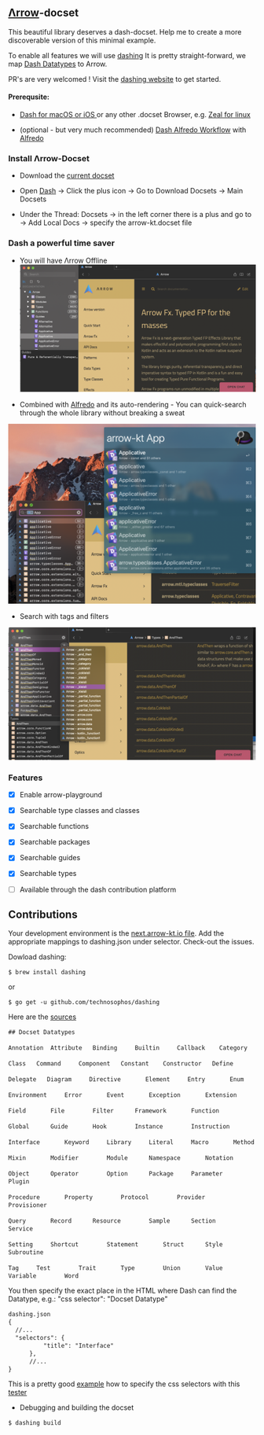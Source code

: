 ## [Λrrow](https://next.arrow-kt.io/docs/)-docset

This beautiful library deserves a dash-docset. 
Help me to create a more discoverable version of this minimal example. 

To enable all features we will use [dashing](https://github.com/technosophos/dashing)
It is pretty straight-forward, we map [Dash Datatypes](https://kapeli.com/docsets#supportedentrytypes)
to Arrow. 

PR's are very welcomed ! 
Visit the [dashing website](https://github.com/technosophos/dashing) to get started.


#### Prerequsite:
- [Dash for macOS or iOS ](https://kapeli.com/dash) or any other .docset Browser, e.g. [Zeal for linux](https://zealdocs.org)

- (optional - but very much recommended) [Dash Alfredo Workflow](https://github.com/Kapeli/Dash-Alfred-Workflow) with [Alfredo](https://www.alfredapp.com)


### Install Λrrow-Docset

- Download the [current docset](https://github.com/i-walker/Arrow-Docset/releases)
- Open [Dash](https://kapeli.com/dash) -> Click the plus icon -> Go to Download Docsets 
-> Main Docsets 

- Under the Thread: Docsets -> in the left corner there is a plus and go to -> Add Local Docs -> specify the arrow-kt.docset file

### Dash a powerful time saver
- You will have Λrrow Offline 
![minimal](Screenshot%202019-04-21%20at%2021.49.08.png)

- Combined with [Alfredo](https://github.com/Kapeli/Dash-Alfred-Workflow) and its auto-rendering - You can quick-search through the whole library without breaking a sweat

![Arrow example](Screenshot%202019-04-21%20at%2021.51.02.png)

- Search with tags and filters

![Haskell example](Screenshot%202019-04-21%20at%2021.34.08.png)

### Features

- [X] Enable arrow-playground
- [X] Searchable type classes and classes
- [X] Searchable functions
- [X] Searchable packages
- [X] Searchable guides
- [X] Searchable types 
- [ ] Available through the dash contribution platform 


## Contributions
Your development environment is the [next.arrow-kt.io file](https://github.com/i-walker/Arrow-Docset/tree/master/next.arrow-kt.io). 
Add the appropriate mappings to dashing.json under selector. Check-out the issues.

Dowload dashing:
```
$ brew install dashing
```
or 
```
$ go get -u github.com/technosophos/dashing
```
Here are the [sources](https://github.com/technosophos/dashing/releases)

```
## Docset Datatypes

Annotation  Attribute   Binding     Builtin     Callback    Category
    
Class   Command     Component   Constant    Constructor   Define   
 
Delegate   Diagram     Directive       Element     Entry       Enum 

Environment     Error       Event       Exception       Extension  

Field       File        Filter      Framework       Function     

Global      Guide       Hook        Instance        Instruction     

Interface       Keyword     Library     Literal     Macro       Method

Mixin       Modifier        Module      Namespace       Notation 

Object      Operator        Option      Package     Parameter       Plugin

Procedure       Property        Protocol        Provider     Provisioner

Query       Record      Resource        Sample      Section     Service  
   
Setting     Shortcut        Statement       Struct      Style         Subroutine 

Tag     Test        Trait       Type        Union       Value       Variable        Word

```

You then specify the exact place in the HTML where Dash can find the Datatype, e.g.:
"css selector": "Docset Datatype"

```
dashing.json
{
  //...
  "selectors": {
          "title": "Interface"
      },
      //...
}
```
This is a pretty good [example](https://www.awesome-testing.com/2017/05/how-to-find-test-cssselector-using.html) how to specify the css selectors with this [tester](https://www.w3schools.com/cssref/trysel.asp)

- Debugging and building the docset

```bash
$ dashing build
```